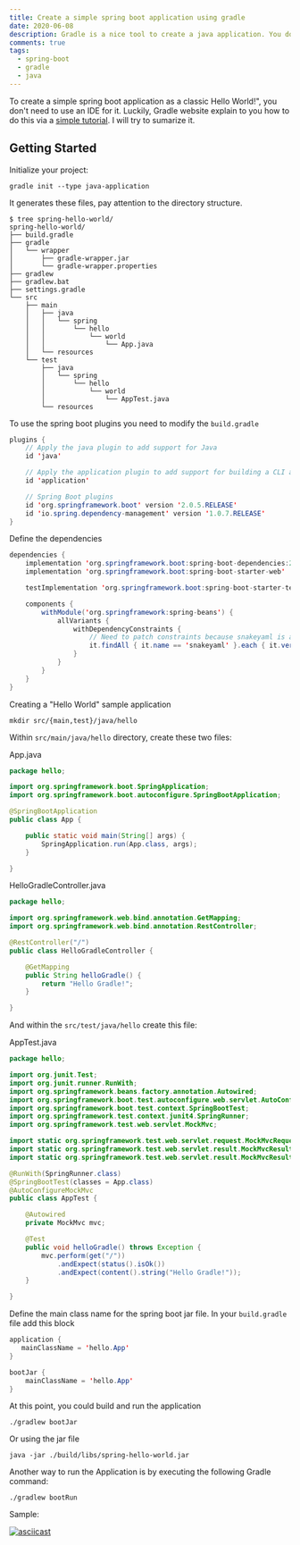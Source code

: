 ```yaml
---
title: Create a simple spring boot application using gradle
date: 2020-06-08
description: Gradle is a nice tool to create a java application. You don't need to use a IDE software in order to create a simple hello world program.
comments: true
tags:
  - spring-boot
  - gradle
  - java
---
```



To create a simple spring boot application as a classic Hello World!", you don't need to use an IDE for it. Luckily, Gradle website explain to you how to do this via a [simple tutorial]. I will try to sumarize it.

## Getting Started

Initialize your project:

```shell
gradle init --type java-application
```

It generates these files, pay attention to the directory structure.

```shell
$ tree spring-hello-world/
spring-hello-world/
├── build.gradle
├── gradle
│   └── wrapper
│       ├── gradle-wrapper.jar
│       └── gradle-wrapper.properties
├── gradlew
├── gradlew.bat
├── settings.gradle
└── src
    ├── main
    │   ├── java
    │   │   └── spring
    │   │       └── hello
    │   │           └── world
    │   │               └── App.java
    │   └── resources
    └── test
        ├── java
        │   └── spring
        │       └── hello
        │           └── world
        │               └── AppTest.java
        └── resources

```

To use the spring boot plugins you need to modify the `build.gradle`


```java
plugins {
    // Apply the java plugin to add support for Java
    id 'java'

    // Apply the application plugin to add support for building a CLI application.
    id 'application'

    // Spring Boot plugins
    id 'org.springframework.boot' version '2.0.5.RELEASE'
    id 'io.spring.dependency-management' version '1.0.7.RELEASE'
}
```

Define the dependencies

```java
dependencies {
    implementation 'org.springframework.boot:spring-boot-dependencies:2.0.5.RELEASE'
    implementation 'org.springframework.boot:spring-boot-starter-web'

    testImplementation 'org.springframework.boot:spring-boot-starter-test'

    components {
        withModule('org.springframework:spring-beans') {
            allVariants {
                withDependencyConstraints {
                    // Need to patch constraints because snakeyaml is an optional dependency
                    it.findAll { it.name == 'snakeyaml' }.each { it.version { strictly '1.19' } }
                }
            }
        }
    }
}
```

Creating a "Hello World" sample application

```shell
mkdir src/{main,test}/java/hello
```

Within `src/main/java/hello` directory, create these two files:

App.java

```java
package hello;

import org.springframework.boot.SpringApplication;
import org.springframework.boot.autoconfigure.SpringBootApplication;

@SpringBootApplication
public class App {

    public static void main(String[] args) {
        SpringApplication.run(App.class, args);
    }

}
```

HelloGradleController.java

```java
package hello;

import org.springframework.web.bind.annotation.GetMapping;
import org.springframework.web.bind.annotation.RestController;

@RestController("/")
public class HelloGradleController {

    @GetMapping
    public String helloGradle() {
        return "Hello Gradle!";
    }

}
```

And within the `src/test/java/hello` create this file:

AppTest.java
```java
package hello;

import org.junit.Test;
import org.junit.runner.RunWith;
import org.springframework.beans.factory.annotation.Autowired;
import org.springframework.boot.test.autoconfigure.web.servlet.AutoConfigureMockMvc;
import org.springframework.boot.test.context.SpringBootTest;
import org.springframework.test.context.junit4.SpringRunner;
import org.springframework.test.web.servlet.MockMvc;

import static org.springframework.test.web.servlet.request.MockMvcRequestBuilders.get;
import static org.springframework.test.web.servlet.result.MockMvcResultMatchers.content;
import static org.springframework.test.web.servlet.result.MockMvcResultMatchers.status;

@RunWith(SpringRunner.class)
@SpringBootTest(classes = App.class)
@AutoConfigureMockMvc
public class AppTest {

    @Autowired
    private MockMvc mvc;

    @Test
    public void helloGradle() throws Exception {
        mvc.perform(get("/"))
            .andExpect(status().isOk())
            .andExpect(content().string("Hello Gradle!"));
    }

}
```

Define the main class name for the spring boot jar file. In your `build.gradle` file add this block

```java
application {
   mainClassName = 'hello.App'
}

bootJar {
    mainClassName = 'hello.App'
}
```

At this point, you could build and run the application

```shell
./gradlew bootJar
```
Or using the jar file
```shell
java -jar ./build/libs/spring-hello-world.jar
```
Another way to run the Application is by executing the following Gradle command:
```shell
./gradlew bootRun
```

Sample:

[![asciicast](https://asciinema.org/a/dWeIbajqy3an00eRqXfpuqslW.svg)](https://asciinema.org/a/dWeIbajqy3an00eRqXfpuqslW)

[simple tutorial]: https://guides.gradle.org/building-spring-boot-2-projects-with-gradle/#creating_a_hello_gradle_sample_application

